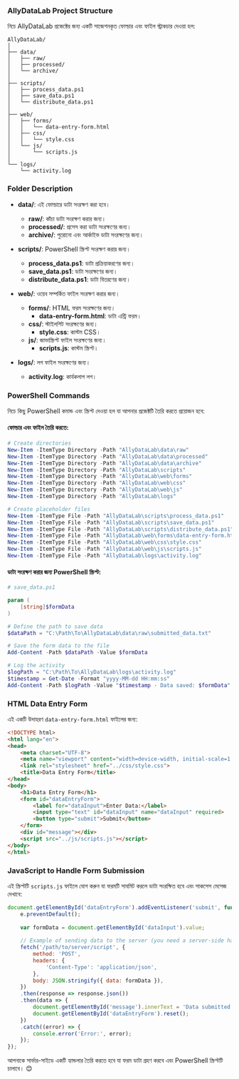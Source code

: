 ### AllyDataLab Project Structure

নিচে AllyDataLab প্রজেক্টের জন্য একটি সাজেশনকৃত ফোল্ডার এবং ফাইল স্ট্রাকচার দেওয়া হল:

```
AllyDataLab/
│
├── data/
│   ├── raw/
│   ├── processed/
│   └── archive/
│
├── scripts/
│   ├── process_data.ps1
│   ├── save_data.ps1
│   └── distribute_data.ps1
│
├── web/
│   ├── forms/
│   │   └── data-entry-form.html
│   ├── css/
│   │   └── style.css
│   └── js/
│       └── scripts.js
│
└── logs/
    └── activity.log
```

### Folder Description
- **data/**: এই ফোল্ডারে ডাটা সংরক্ষণ করা হবে।
  - **raw/**: কাঁচা ডাটা সংরক্ষণ করার জন্য।
  - **processed/**: প্রসেস করা ডাটা সংরক্ষণের জন্য।
  - **archive/**: পুরোনো এবং আর্কাইভ ডাটা সংরক্ষণের জন্য।
  
- **scripts/**: PowerShell স্ক্রিপ্ট সংরক্ষণ করার জন্য।
  - **process_data.ps1**: ডাটা প্রক্রিয়াকরণের জন্য।
  - **save_data.ps1**: ডাটা সংরক্ষণের জন্য।
  - **distribute_data.ps1**: ডাটা বিতরণের জন্য।
  
- **web/**: ওয়েব সম্পর্কিত ফাইল সংরক্ষণ করার জন্য।
  - **forms/**: HTML ফরম সংরক্ষণের জন্য।
    - **data-entry-form.html**: ডাটা এন্ট্রি ফরম।
  - **css/**: স্টাইলশিট সংরক্ষণের জন্য।
    - **style.css**: কাস্টম CSS।
  - **js/**: জাভাস্ক্রিপ্ট ফাইল সংরক্ষণের জন্য।
    - **scripts.js**: কাস্টম স্ক্রিপ্ট।
  
- **logs/**: লগ ফাইল সংরক্ষণের জন্য।
  - **activity.log**: কার্যকলাপ লগ।

### PowerShell Commands

নিচে কিছু PowerShell কমান্ড এবং স্ক্রিপ্ট দেওয়া হল যা আপনার প্রজেক্টটি তৈরি করতে প্রয়োজন হবে:

#### ফোল্ডার এবং ফাইল তৈরি করতে:
```powershell
# Create directories
New-Item -ItemType Directory -Path "AllyDataLab\data\raw"
New-Item -ItemType Directory -Path "AllyDataLab\data\processed"
New-Item -ItemType Directory -Path "AllyDataLab\data\archive"
New-Item -ItemType Directory -Path "AllyDataLab\scripts"
New-Item -ItemType Directory -Path "AllyDataLab\web\forms"
New-Item -ItemType Directory -Path "AllyDataLab\web\css"
New-Item -ItemType Directory -Path "AllyDataLab\web\js"
New-Item -ItemType Directory -Path "AllyDataLab\logs"

# Create placeholder files
New-Item -ItemType File -Path "AllyDataLab\scripts\process_data.ps1"
New-Item -ItemType File -Path "AllyDataLab\scripts\save_data.ps1"
New-Item -ItemType File -Path "AllyDataLab\scripts\distribute_data.ps1"
New-Item -ItemType File -Path "AllyDataLab\web\forms\data-entry-form.html"
New-Item -ItemType File -Path "AllyDataLab\web\css\style.css"
New-Item -ItemType File -Path "AllyDataLab\web\js\scripts.js"
New-Item -ItemType File -Path "AllyDataLab\logs\activity.log"
```

#### ডাটা সংরক্ষণ করার জন্য PowerShell স্ক্রিপ্ট:
```powershell
# save_data.ps1

param (
    [string]$formData
)

# Define the path to save data
$dataPath = "C:\Path\To\AllyDataLab\data\raw\submitted_data.txt"

# Save the form data to the file
Add-Content -Path $dataPath -Value $formData

# Log the activity
$logPath = "C:\Path\To\AllyDataLab\logs\activity.log"
$timestamp = Get-Date -Format "yyyy-MM-dd HH:mm:ss"
Add-Content -Path $logPath -Value "$timestamp - Data saved: $formData"
```

### HTML Data Entry Form

এই একটি উদাহরণ `data-entry-form.html` ফাইলের জন্য:

```html
<!DOCTYPE html>
<html lang="en">
<head>
    <meta charset="UTF-8">
    <meta name="viewport" content="width=device-width, initial-scale=1.0">
    <link rel="stylesheet" href="../css/style.css">
    <title>Data Entry Form</title>
</head>
<body>
    <h1>Data Entry Form</h1>
    <form id="dataEntryForm">
        <label for="dataInput">Enter Data:</label>
        <input type="text" id="dataInput" name="dataInput" required>
        <button type="submit">Submit</button>
    </form>
    <div id="message"></div>
    <script src="../js/scripts.js"></script>
</body>
</html>
```

### JavaScript to Handle Form Submission

এই স্ক্রিপ্টটি `scripts.js` ফাইলে যোগ করুন যা ফরমটি সাবমিট করলে ডাটা সংরক্ষিত হবে এবং সাকসেস মেসেজ দেখাবে:

```javascript
document.getElementById('dataEntryForm').addEventListener('submit', function(e) {
    e.preventDefault();
    
    var formData = document.getElementById('dataInput').value;
    
    // Example of sending data to the server (you need a server-side handler)
    fetch('/path/to/server/script', {
        method: 'POST',
        headers: {
            'Content-Type': 'application/json',
        },
        body: JSON.stringify({ data: formData }),
    })
    .then(response => response.json())
    .then(data => {
        document.getElementById('message').innerText = 'Data submitted successfully!';
        document.getElementById('dataEntryForm').reset();
    })
    .catch((error) => {
        console.error('Error:', error);
    });
});
```

আপনাকে সার্ভার-সাইডে একটি হ্যান্ডলার তৈরি করতে হবে যা ফরম ডাটা গ্রহণ করবে এবং PowerShell স্ক্রিপ্টটি চালাবে। 😊
